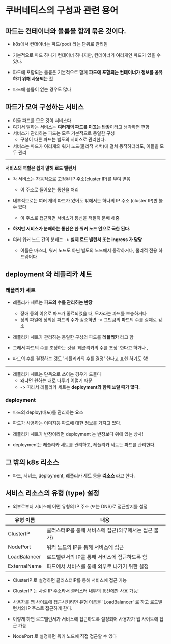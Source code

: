 # 쿠버네티스의 구성과 관련 용어

## 파드는 컨테이너와 볼륨을 함께 묶은 것이다.

- k8s에서 컨테이너는 파드(pod) 라는 단위로 관리됨
- 기본적으로 파드 하나가 컨테이너 하나지만, 컨테이너가 여러개인 파드가 있을 수 있다.

- 파드에 포함되는 볼륨은 기본적으로 함께 **파드에 포함되는 컨테이너가 정보를 공유하기 위해 사용되는 것**
- 파드에 볼륨이 없는 경우도 많다

## 파드가 모여 구성하는 서비스

- 이들 파드를 모은 것이 서비스다
- 여기서 말하는 서비스는 **여러개의 파드를 이끄는 반장**이라고 생각하면 편함
- 서비스가 관리하는 파드는 모두 기본적으로 동일한 구성
    - 구성이 다른 파드는 별도의 서비스로 관리한다.
- 서비스는 파드가 여러개의 워커 노드(물리적 서버)에 걸쳐 동작하더라도, 이들을 모두 관리

---
**서비스의 역할은 쉽게 말해 로드 밸런서**

- 각 서비스는 자동적으로 고정된 IP 주소(cluster IP)를 부여 받음
    - 이 주소로 들어오는 통신을 처리
- 내부적으로는 여러 개의 파드가 있어도 밖에서는 하나의 IP 주소 (cluster IP)만 볼 수 있다
    - 이 주소로 접근하면 서비스가 통신을 적절히 분배 해줌


- **하지만 서비스가 분배하는 통신은 한 워커 노드 안으로 국한 된다.**
- 여러 워커 노드 간의 분배는 -> **실제 로드 밸런서 또는 ingress 가 담당**
    - 이들은 마스터, 워커 노드도 아닌 별도의 노드에서 동작하거나, 물리적 전용 하드웨어다

## deployment 와 레플리카 세트

### 레플리카 세트

- 레플리카 세트는 **파드의 수를 관리하는 반장**
    - 장애 등의 이유로 파드가 종료되었을 때, 모자라는 파드를 보충하거나
    - 정의 파일에 정의된 파드의 수가 감소하면 -> 그만큼의 파드의 수를 실제로 감소


- 레플리카 세트가 관리하는 동일한 구성의 파드를 **레플리카** 라고 함

- 그래서 파드의 수를 조정하는 것을 '레플리카의 수를 조정' 한다고 하거나 ,
- 파드의 수를 결정하는 것도 '레플리카의 수를 결정' 한다고 표현 하기도 함!

---

- 레플리카 세트는 단독으로 쓰이는 경우가 드물다
    - 왜냐면 원하는 대로 다루기 어렵기 때문
    - -> 따라서 레플리카 세트는 **deployment와 함께 쓰일 때가 많다.**

### deployment

- 파드의 deploy(배포)를 관리하는 요소
- 파드가 사용하는 이미지등 파드에 대한 정보를 가지고 있다.
- 레플리카 세트가 반장이라면 deployment 는 반장보다 위에 있는 상사!

- deployment는 레플리카 세트를 관리하고, 레플리카 세트는 파드를 관리한다.

## 그 밖의 k8s 리소스

- 파드, 서비스, deployment, 레플리카 세트 등을 **리소스** 라고 한다.

## 서비스 리소스의 유형 (type) 설정

- 외부로부터 서비스에 어떤 유형의 IP 주소 (또는 DNS)로 접근할지를 설정

| 유형 이름        | 내용                              |
|--------------|---------------------------------|
| ClusterIP    | 클러스터IP를 통해 서비스에 접근(외부에서는 접근 불가) |
| NodePort     | 워커 노드의 IP를 통해 서비스에 접근           |
| LoadBalancer | 로드밸런서의 IP를 통해 서비스에 접근하도록 함      |
| ExternalName | 파드에서 서비스를 통해 외부로 나가기 위한 설정      |

- ClusterIP 로 설정하면 클러스터IP를 통해 서비스에 접근 가능 
- ClusterIP 는 사설 IP 주소라서 클러스터 내부의 통신에만 사용 가능!

- 사용자를 웹 사이트에 접근시키려면 유형 이름을 'LoadBalancer' 로 하고 로드밸런서의 IP 주소로 접근하게 한다. 
- 이렇게 하면 로드밸런서가 서비스에 접근하도록 설정되어 사용자가 웹 사이트에 접근 가능

- NodePort 로 설정하면 워커 노드에 직접 접근할 수 있다